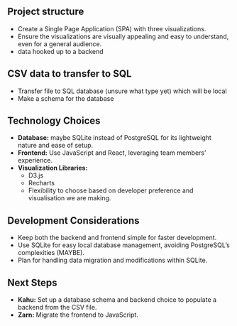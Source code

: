 ## Project structure
- Create a Single Page Application (SPA) with three visualizations.
- Ensure the visualizations are visually appealing and easy to understand, even for a general audience.
- data hooked up to a backend

## CSV data to transfer to SQL
- Transfer file to SQL database (unsure what type yet) which will be local
- Make a schema for the database

## Technology Choices
- **Database:** maybe SQLite instead of PostgreSQL for its lightweight nature and ease of setup.
- **Frontend:** Use JavaScript and React, leveraging team members’ experience.
- **Visualization Libraries:**
    - D3.js
    - Recharts
    - Flexibility to choose based on developer preference and visualisation we are making.

## Development Considerations
- Keep both the backend and frontend simple for faster development.
- Use SQLite for easy local database management, avoiding PostgreSQL’s complexities (MAYBE).
- Plan for handling data migration and modifications within SQLite.

## Next Steps
- **Kahu:** Set up a database schema and backend choice to populate a backend from the CSV file.
- **Zarn:** Migrate the frontend to JavaScript.  
